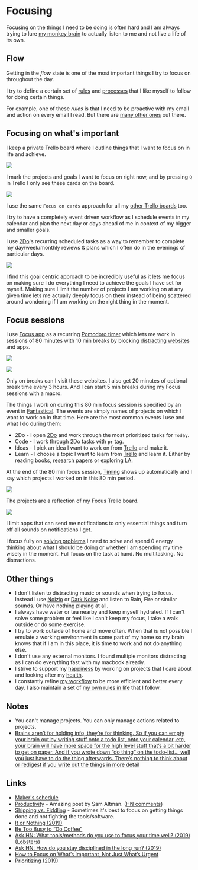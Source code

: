 # Focusing

Focusing on the things I need to be doing is often hard and I am always trying to lure [my monkey brain](https://waitbutwhy.com/2013/10/why-procrastinators-procrastinate.html) to actually listen to me and not live a life of its own.

## Flow

Getting in the _flow_ state is one of the most important things I try to focus on throughout the day.

I try to define a certain set of [rules](rules.md) and [processes](processes.md) that I like myself to follow for doing certain things.

For example, one of these _rules_ is that I need to be proactive with my email and action on every email I read. But there are [many other ones](rules.md) out there.

## Focusing on what's important

I keep a private Trello board where I outline things that I want to focus on in life and achieve.

![](https://i.imgur.com/HzXGhRJ.png)

I mark the projects and goals I want to focus on right now, and by pressing `Q` in Trello I only see these cards on the board.

![](https://i.imgur.com/TA8WAIb.png)

I use the same `Focus on cards` approach for all my [other Trello boards](../sharing/my-trello.md) too.

I try to have a completely event driven workflow as I schedule events in my calendar and plan the next day or days ahead of me in context of my bigger and smaller goals.

I use [2Do](../macOS/apps/2do.md)'s recurring scheduled tasks as a way to remember to complete my day/week/monthly reviews & plans which I often do in the evenings of particular days.

![](https://i.imgur.com/mRjUnjm.png)

I find this goal centric approach to be incredibly useful as it lets me focus on making sure I do everything I need to achieve the goals I have set for myself. Making sure I limit the number of projects I am working on at any given time lets me actually deeply focus on them instead of being scattered around wondering if I am working on the right thing in the moment.

## Focus sessions

I use [Focus app](https://heyfocus.com) as a recurring [Pomodoro timer](https://en.wikipedia.org/wiki/Pomodoro_Technique) which lets me work in sessions of 80 minutes with 10 min breaks by blocking [distracting websites](https://gist.github.com/nikitavoloboev/57340528a6dfb3eb498dce647ed6841f) and apps.

![](https://i.imgur.com/H7TMqgS.png)

![](https://i.imgur.com/5lLgPaU.png)

Only on breaks can I visit these websites. I also get 20 minutes of optional break time every 3 hours. And I can start 5 min breaks during my Focus sessions with a macro.

The things I work on during this 80 min focus session is specified by an event in [Fantastical](../macOS/apps/fantastical.md). The events are simply names of projects on which I want to work on in that time. Here are the most common events I use and what I do during them:

- 2Do - I open [2Do](../macOS/apps/2do.md) and work through the most prioritized tasks for `Today`.
- Code - I work through 2Do tasks with `pr` tag.
- Ideas - I pick an idea I want to work on from [Trello](https://trello.com/b/alB1ryRP) and make it.
- Learn - I choose a topic I want to learn from [Trello](https://trello.com/b/cu32qF3q) and learn it. Either by reading [books](../books/books.md), [research papers](../research-papers/research-papers.md) or exploring [LA](../ideas/learn-anything.md).

At the end of the 80 min focus session, [Timing](../macOS/apps/timing.md) shows up automatically and I say which projects I worked on in this 80 min period.

![](https://i.imgur.com/iNHErT3.jpg)

The projects are a reflection of my Focus Trello board.

![](https://i.imgur.com/BS3hzIj.png)

I limit apps that can send me notifications to only essential things and turn off all sounds on notifications I get.

I focus fully on [solving problems](../research/solving-problems.md) I need to solve and spend 0 energy thinking about what I should be doing or whether I am spending my time wisely in the moment. Full focus on the task at hand. No multitasking. No distractions.

## Other things

- I don't listen to distracting music or sounds when trying to focus. Instead I use [Noizio](http://noiz.io) or [Dark Noise](https://darknoise.app) and listen to Rain, Fire or similar sounds. Or have nothing playing at all.
- I always have water or tea nearby and keep myself hydrated. If I can't solve some problem or feel like I can't keep my focus, I take a walk outside or do some exercise.
- I try to work outside of home and move often. When that is not possible I emulate a working environment in some part of my home so my brain knows that if I am in this place, it is time to work and not do anything else.
- I don't use any external monitors. I found multiple monitors distracting as I can do everything fast with my macbook already.
- I strive to support my [happiness](../life/happiness.md) by working on projects that I care about and looking after my [health](../health/health.md).
- I constantly refine [my workflow](../sharing/my-workflow.md) to be more efficient and better every day. I also maintain a set of [my own rules in life](rules.md) that I follow.

## Notes

- You can't manage projects. You can only manage actions related to projects.
- [Brains aren’t for holding info, they’re for thinking. So if you can empty your brain out by writing stuff onto a todo list, onto your calendar, etc, your brain will have more space for the high level stuff that’s a bit harder to get on paper. And if you wrote down “do thing” on the todo-list… well you just have to do the thing afterwards. There’s nothing to think about or redigest if you write out the things in more detail](https://lobste.rs/s/0qlkm7/how_do_i_keep_multiple_projects_my_head)

## Links

- [Maker's schedule](http://www.paulgraham.com/makersschedule.html)
- [Productivity](https://blog.samaltman.com/productivity) - Amazing post by Sam Altman. ([HN comments](https://news.ycombinator.com/item?id=16802530))
- [Shipping vs. Fiddling](https://medium.com/@okonetchnikov/shipping-vs-fiddling-74e27e61e0c1) - Sometimes it's best to focus on getting things done and not fighting the tools/software.
- [It or Nothing (2019)](http://tynan.com/ornothing)
- [Be Too Busy to “Do Coffee”](https://nav.al/2019/05/08/meetings/)
- [Ask HN: What tools/methods do you use to focus your time well? (2019)](https://news.ycombinator.com/item?id=19996062) ([Lobsters](https://lobste.rs/s/1nhqml/what_tools_methods_do_you_use_focus_your))
- [Ask HN: How do you stay disciplined in the long run? (2019)](https://news.ycombinator.com/item?id=19777976)
- [How to Focus on What’s Important, Not Just What’s Urgent](https://hbr.org/2018/07/how-to-focus-on-whats-important-not-just-whats-urgent?utm_content=buffer631db&utm_medium=social&utm_source=twitter.com&utm_campaign=buffer)
- [Prioritizing (2019)](https://css-tricks.com/prioritizing/)
